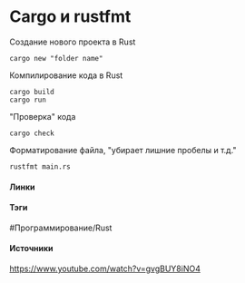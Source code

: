 # Cargo и rustfmt
Создание нового проекта в Rust 

	cargo new "folder name"
Компилирование кода в Rust 

	cargo build
	cargo run

"Проверка" кода

	cargo check
Форматирование файла, "убирает лишние пробелы и т.д."

	rustfmt main.rs
#### Линки
 
#### Тэги
 #Программирование/Rust 
 
#### Источники
 https://www.youtube.com/watch?v=gvgBUY8iNO4